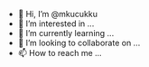 - 👋 Hi, I’m @mkucukku
- 👀 I’m interested in ...
- 🌱 I’m currently learning ...
- 💞️ I’m looking to collaborate on ...
- 📫 How to reach me ...

<!---
mkucukku/mkucukku is a ✨ special ✨ repository because its `README.md` (this file) appears on your GitHub profile.
You can click the Preview link to take a look at your changes.
--->
